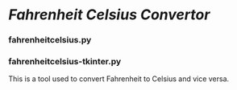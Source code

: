 # ***Fahrenheit Celsius Convertor***
### fahrenheitcelsius.py
### fahrenheitcelsius-tkinter.py
This is a tool used to convert Fahrenheit to Celsius and vice versa.
